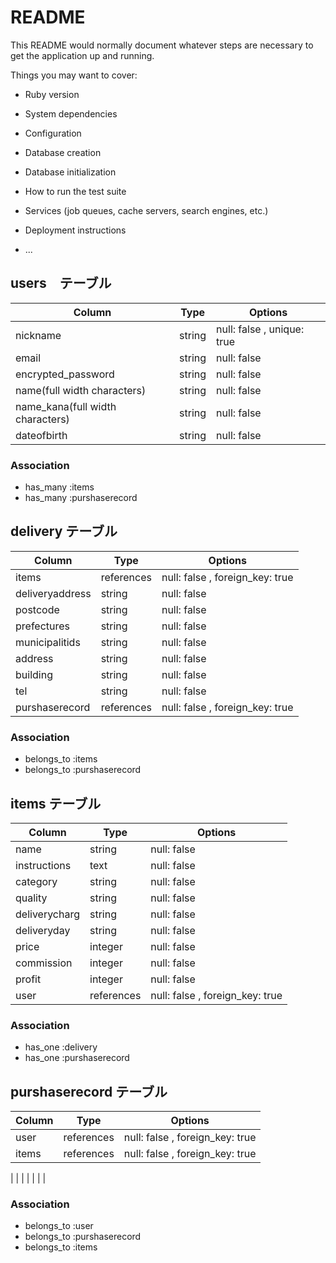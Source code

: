 # README

This README would normally document whatever steps are necessary to get the
application up and running.

Things you may want to cover:

* Ruby version

* System dependencies

* Configuration

* Database creation

* Database initialization

* How to run the test suite

* Services (job queues, cache servers, search engines, etc.)

* Deployment instructions

* ...

## users　テーブル

| Column                           | Type        | Options                   |
| -------------------------------- | ----------- | ------------------------- |
| nickname                         | string      | null: false , unique: true|
| email                            | string      | null: false               |
| encrypted_password               | string      | null: false               |
| name(full width characters)      | string      | null: false               |
| name_kana(full width characters) | string      | null: false               |
| dateofbirth                      | string      | null: false               |



### Association
- has_many :items
- has_many :purshaserecord

## delivery テーブル

| Column                      | Type       | Options                        |
| --------------------------- | ---------- | ------------------------------ |
| items                       | references | null: false , foreign_key: true|
| deliveryaddress             | string     | null: false                    |
| postcode                    | string     | null: false                    |
| prefectures                 | string     | null: false                    |
| municipalitids              | string     | null: false                    |
| address                     | string     | null: false                    |
| building                    | string     | null: false                    |
| tel                         | string     | null: false                    |
| purshaserecord              | references | null: false , foreign_key: true|


### Association
- belongs_to :items
- belongs_to :purshaserecord

## items テーブル

| Column                     | Type       | Options                        |
| -------------------------- | ---------- | ------------------------------ |
| name                       | string     | null: false                    |
| instructions               | text       | null: false                    |
| category                   | string     | null: false                    |
| quality                    | string     | null: false                    |
| deliverycharg              | string     | null: false                    |
| deliveryday                | string     | null: false                    |
| price                      | integer    | null: false                    |
| commission                 | integer    | null: false                    |
| profit                     | integer    | null: false                    |
| user                       | references | null: false , foreign_key: true|



### Association  
- has_one :delivery
- has_one :purshaserecord

## purshaserecord テーブル

| Column                     | Type       | Options                        |
| -------------------------- | ---------- | ------------------------------ |
| user                       | references | null: false , foreign_key: true|
| items                      | references | null: false , foreign_key: true|
| 
| 
| 
| 
| 
| 
| 

### Association
- belongs_to :user
- belongs_to :purshaserecord
- belongs_to :items
